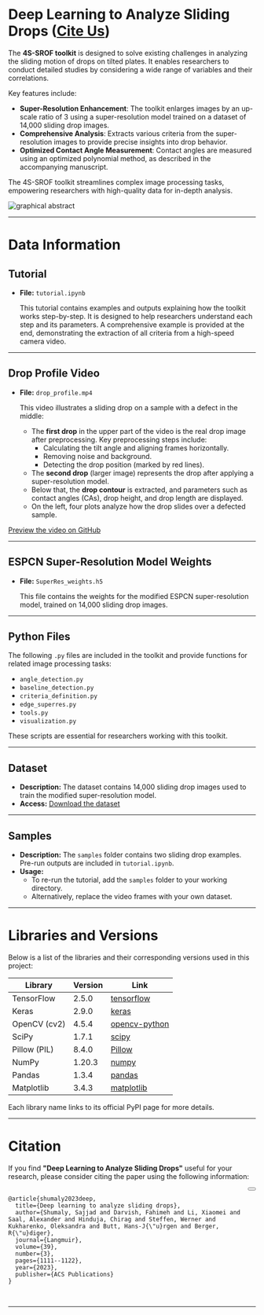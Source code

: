 # Deep Learning to Analyze Sliding Drops ([Cite Us](#citation))

The **4S-SROF toolkit** is designed to solve existing challenges in analyzing the sliding motion of drops on tilted plates. It enables researchers to conduct detailed studies by considering a wide range of variables and their correlations.

Key features include:
- **Super-Resolution Enhancement**: The toolkit enlarges images by an up-scale ratio of 3 using a super-resolution model trained on a dataset of 14,000 sliding drop images.
- **Comprehensive Analysis**: Extracts various criteria from the super-resolution images to provide precise insights into drop behavior.
- **Optimized Contact Angle Measurement**: Contact angles are measured using an optimized polynomial method, as described in the accompanying manuscript.

The 4S-SROF toolkit streamlines complex image processing tasks, empowering researchers with high-quality data for in-depth analysis.

![graphical abstract](https://user-images.githubusercontent.com/57271994/194614949-8736973c-4df3-4449-9a21-bc2423405648.png)

---
# Data Information

## Tutorial

- **File:** `tutorial.ipynb`

    This tutorial contains examples and outputs explaining how the toolkit works step-by-step. It is designed to help researchers understand each step and its parameters. A comprehensive example is provided at the end, demonstrating the extraction of all criteria from a high-speed camera video.

---

## Drop Profile Video

- **File:** `drop_profile.mp4`

    This video illustrates a sliding drop on a sample with a defect in the middle:

    - The **first drop** in the upper part of the video is the real drop image after preprocessing. Key preprocessing steps include:
      - Calculating the tilt angle and aligning frames horizontally.
      - Removing noise and background.
      - Detecting the drop position (marked by red lines).
    - The **second drop** (larger image) represents the drop after applying a super-resolution model.
    - Below that, the **drop contour** is extracted, and parameters such as contact angles (CAs), drop height, and drop length are displayed.
    - On the left, four plots analyze how the drop slides over a defected sample.

[Preview the video on GitHub](https://github.com/AK-Berger/4S-SROF/assets/57271994/4130c91c-193a-4bf9-b08d-e2df878f88bf)

---

## ESPCN Super-Resolution Model Weights

- **File:** `SuperRes_weights.h5`

    This file contains the weights for the modified ESPCN super-resolution model, trained on 14,000 sliding drop images.

---

## Python Files

The following `.py` files are included in the toolkit and provide functions for related image processing tasks:

- `angle_detection.py`
- `baseline_detection.py`
- `criteria_definition.py`
- `edge_superres.py`
- `tools.py`
- `visualization.py`

These scripts are essential for researchers working with this toolkit.

---

## Dataset

- **Description:** The dataset contains 14,000 sliding drop images used to train the modified super-resolution model.
- **Access:** [Download the dataset](https://www.kaggle.com/datasets/sajjdeus/4s-srof)

---

## Samples

- **Description:** The `samples` folder contains two sliding drop examples. Pre-run outputs are included in `tutorial.ipynb`. 
- **Usage:** 
  - To re-run the tutorial, add the `samples` folder to your working directory.
  - Alternatively, replace the video frames with your own dataset.

---
# Libraries and Versions

Below is a list of the libraries and their corresponding versions used in this project:

| Library      | Version | Link                                                 |
|--------------|---------|------------------------------------------------------|
| TensorFlow   | 2.5.0   | [tensorflow](https://pypi.org/project/tensorflow/)   |
| Keras        | 2.9.0   | [keras](https://pypi.org/project/keras/)             |
| OpenCV (cv2) | 4.5.4   | [opencv-python](https://pypi.org/project/opencv-python/) |
| SciPy        | 1.7.1   | [scipy](https://pypi.org/project/scipy/)             |
| Pillow (PIL) | 8.4.0   | [Pillow](https://pypi.org/project/PIL/)              |
| NumPy        | 1.20.3  | [numpy](https://pypi.org/project/numpy/)             |
| Pandas       | 1.3.4   | [pandas](https://pypi.org/project/pandas/)           |
| Matplotlib   | 3.4.3   | [matplotlib](https://pypi.org/project/matplotlib/)   |

Each library name links to its official PyPI page for more details.


---
# Citation

If you find **"Deep Learning to Analyze Sliding Drops"** useful for your research, please consider citing the paper using the following information:

<div style="position: relative;">
  <pre>
    <code>
@article{shumaly2023deep,
  title={Deep learning to analyze sliding drops},
  author={Shumaly, Sajjad and Darvish, Fahimeh and Li, Xiaomei and Saal, Alexander and Hinduja, Chirag and Steffen, Werner and Kukharenko, Oleksandra and Butt, Hans-J{\"u}rgen and Berger, R{\"u}diger},
  journal={Langmuir},
  volume={39},
  number={3},
  pages={1111--1122},
  year={2023},
  publisher={ACS Publications}
}
    </code>
  </pre>
  <button onclick="copyText(this)" style="position: absolute; top: 0; right: 0;"></button>
</div>





---
